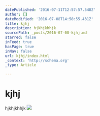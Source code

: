 ```yaml
---
datePublished: '2016-07-11T12:57:57.548Z'
author: []
dateModified: '2016-07-08T14:58:55.431Z'
title: kjhj
description: hjkhjkhhjk
sourcePath: _posts/2016-07-08-kjhj.md
starred: false
inFeed: true
hasPage: true
inNav: false
url: kjhj/index.html
_context: 'http://schema.org'
_type: Article

---
```

# kjhj

hjkhjkhhjk
![](https://the-grid-user-content.s3-us-west-2.amazonaws.com/e3439cf5-a10c-4452-a543-54e17028575f.jpg)
